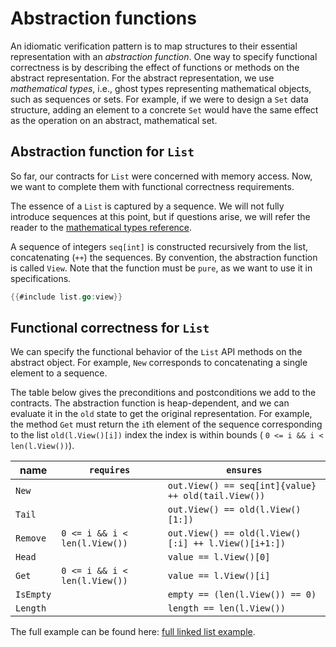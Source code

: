 # Abstraction functions

An idiomatic verification pattern is to map structures to their essential representation with an _abstraction function_. 
One way to specify functional correctness is by describing the effect of functions or methods on the abstract representation.
For the abstract representation, we use _mathematical types_, i.e., ghost types representing mathematical objects, such as sequences or sets.
For example, if we were to design a `Set` data structure, adding an element to a concrete `Set` would have the same effect as the operation on an abstract, mathematical set.

## Abstraction function for `List`
So far, our contracts for `List` were concerned with memory access.
Now, we want to complete them with functional correctness requirements.

The essence of a `List` is captured by a sequence.
We will not fully introduce sequences at this point, but if questions arise, we will refer the reader to the [mathematical types reference](../reference-mathematical-types.md).

A sequence of integers `seq[int]` is constructed recursively from the list, concatenating (`++`) the sequences.
By convention, the abstraction function is called `View`.
Note that the function must be `pure`, as we want to use it in specifications.
``` go verifies
{{#include list.go:view}}
```


## Functional correctness for `List` 
We can specify the functional behavior of the `List` API methods on the abstract object.
For example, `New` corresponds to concatenating a single element to a sequence.

The table below gives the preconditions and postconditions we add to the contracts.
The abstraction function is heap-dependent, and we can evaluate it in the `old` state to get the original representation.
For example, the method `Get` must return the `i`th element of the sequence corresponding to the list `old(l.View()[i])` index the index is within bounds ( `0 <= i && i < len(l.View())`).
<!-- TODO heap dependent (there is no heap in Go spec!) -->

| name      | `requires`                    | `ensures`                                                          |
|-----------|-------------------------------|--------------------------------------------------------------------|
| `New`     |                               | `out.View() == seq[int]{value} ++ old(tail.View())`                |
| `Tail`    |                               | `out.View() == old(l.View()[1:])`                                  |
| `Remove`  | `0 <= i && i < len(l.View())` | `out.View() == old(l.View()[:i] ++ l.View()[i+1:])`                |
| `Head`    |                               | `value == l.View()[0]`                                             |
| `Get`     | `0 <= i && i < len(l.View())` | `value == l.View()[i]`                                        |
| `IsEmpty` |                               | `empty == (len(l.View()) == 0)` |
| `Length`  |                               | `length == len(l.View())`                                                                   |

<!-- framing, when because of fractional must not say that sequence stays the same -->

The full example can be found here: [full linked list example](./full-example.md).
